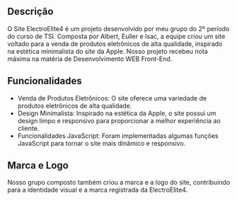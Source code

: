 ## Descrição
O Site ElectroElite4 é um projeto desenvolvido por meu grupo do 2º período do curso de TSI. Composta por Albert, Euller e Isac, a equipe criou um site voltado para a venda de produtos eletrônicos de alta qualidade, inspirado na estética minimalista do site da Apple.
Nosso projeto recebeu nota máxima na matéria de Desenvolvimento WEB Front-End.

## Funcionalidades
- Venda de Produtos Eletrônicos: O site oferece uma variedade de produtos eletrônicos de alta qualidade.
- Design Minimalista: Inspirado na estética da Apple, o site possui um design limpo e responsivo para proporcionar a melhor experiência ao cliente.
- Funcionalidades JavaScript: Foram implementadas algumas funções JavaScript para tornar o site mais dinâmico e responsivo.

## Marca e Logo
Nosso grupo composto também criou a marca e a logo do site, contribuindo para a identidade visual e a marca registrada da ElectroElite4.
